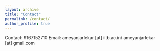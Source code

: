 ```yaml
---
layout: archive
title: "Contact"
permalink: /contact/
author_profile: true
---
```


Contact: 9167152710
Email: ameyanjarlekar [at] iitb.ac.in/ ameyanjarlekar [at] gmail.com

